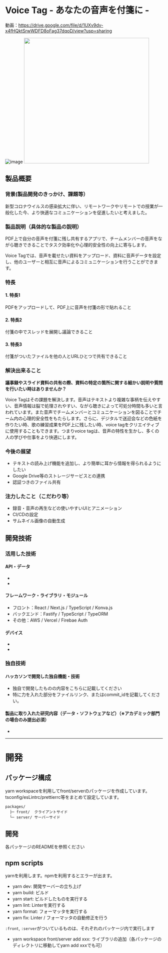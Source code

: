 # Voice Tag - あなたの音声を付箋に -
動画：https://drive.google.com/file/d/1UXv9dv-x4fHQktSrwWDFD8oFag37dqoD/view?usp=sharing

![image](https://user-images.githubusercontent.com/38308823/139521809-9698edc9-16e3-411c-bb2f-54a44ba91a27.png)
<img src="https://user-images.githubusercontent.com/38308823/139521840-21272e96-1632-413a-8f2c-b7f6b2ae6abc.png" width="400px"/>

## 製品概要
### 背景(製品開発のきっかけ、課題等）
新型コロナウイルスの感染拡大に伴い、リモートワークやリモートでの授業が一般化した今、より快適なコミュニケーションを促進したいと考えました。
### 製品説明（具体的な製品の説明）
PDF上で自分の音声を付箋に残し共有するアプリで、チームメンバーの音声をながら聴きできることでタスク効率化や心理的安全性の向上に寄与します。

Voice Tagでは、音声を載せたい資料をアップロード、資料に音声データを設定し、他のユーザーと相互に音声によるコミュニケーションを行うことができます。

### 特長
#### 1. 特長1

PDFをアップロードして、PDF上に音声を付箋の形で貼れること

#### 2. 特長2

付箋の中でスレッドを展開し議論できること

#### 3. 特長3

付箋がついたファイルを他の人とURLひとつで共有できること


### 解決出来ること
__議事録やスライド資料の共有の際、資料の特定の箇所に関する細かい説明や質問を行いたい時はありませんか？__

Voice Tagはその課題を解決します。音声はテキストより複雑な事柄を伝えやすい、音声情報は脳で処理されやすい、ながら聴きによって可処分時間も多いと言われています。また音声でチームメンバーとコミュニケーションを図ることでチーム内の心理的安全性をもたらします。さらに、デジタルで送迎会などの色紙を作りたい時、歌の練習成果をPDF上に残したい時、voice tagをクリエイティブに使用することもできます。つまりvoice tagは、音声の特性を生かし、多くの人の学びや仕事をより快適にします。

### 今後の展望
* テキストの読み上げ機能を追加し、より簡単に耳から情報を得られるようにしたい
* Google Drive等のストレージサービスとの連携
* 認証つきのファイル共有

### 注力したこと（こだわり等）
* 録音・音声の再生などの使いやすいUIとアニメーション
* CI/CDの設定
* サムネイル画像の自動生成

## 開発技術
### 活用した技術
#### API・データ
* 
* 

#### フレームワーク・ライブラリ・モジュール
* フロント：React / Next.js / TypeScript / Konva.js
* バックエンド：Fastify / TypeScript / TypeORM
* その他：AWS / Vercel / Firebae Auth


#### デバイス
* 
* 

### 独自技術
#### ハッカソンで開発した独自機能・技術
* 独自で開発したものの内容をこちらに記載してください
* 特に力を入れた部分をファイルリンク、またはcommit_idを記載してください。

#### 製品に取り入れた研究内容（データ・ソフトウェアなど）（※アカデミック部門の場合のみ提出必須）
* 


---
# 開発

## パッケージ構成
yarn workspaceを利用してfront/serverのパッケージを作成しています。tsconfig/esLintrc/prettierrc等をまとめて設定しています。
```
packages/
  ├─ front/  クライアントサイド
  └─ server/ サーバーサイド
```

## 開発
各パッケージのREADMEを参照ください

## npm scripts
yarnを利用します。npmを利用するとエラーが出ます。

- yarn dev: 開発サーバーの立ち上げ
- yarn build: ビルド
- yarn start: ビルドしたものを実行する
- yarn lint: Linterを実行する
- yarn format: フォーマッタを実行する
- yarn fix: Linter / フォーマッタの自動修正を行う

`:front`, `:server`がついているものは、それぞれのパッケージ内で実行します

- yarn workspace front/server add xxx: ライブラリの追加（各パッケージのディレクトリに移動してyarn add xxxでも可）
